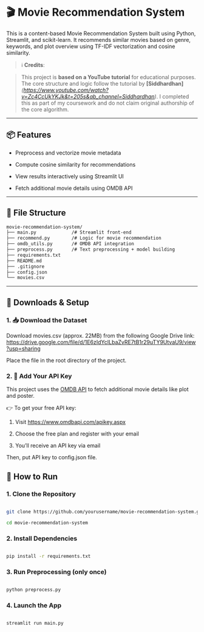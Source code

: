 # 🎬 Movie Recommendation System



This is a content-based Movie Recommendation System built using Python, Streamlit, and scikit-learn. It recommends similar movies based on genre, keywords, and plot overview using TF-IDF vectorization and cosine similarity.



> ℹ️ **Credits**:  

> This project is **based on a YouTube tutorial** for educational purposes. The core structure and logic follow the tutorial by **[Siddhardhan]** *(https://www.youtube.com/watch?v=Zc4CcUkYKJk&t=205s&ab_channel=Siddhardhan)*. I completed this as part of my coursework and do not claim original authorship of the core algorithm.



---



## 📦 Features



- Preprocess and vectorize movie metadata

- Compute cosine similarity for recommendations

- View results interactively using Streamlit UI

- Fetch additional movie details using OMDB API



---



## 📁 File Structure



```bash
movie-recommendation-system/
├── main.py             /# Streamlit front-end
├── recommend.py        /# Logic for movie recommendation
├── omdb_utils.py       /# OMDB API integration
├── preprocess.py	    /# Text preprocessing + model building
├── requirements.txt
├── README.md
├── .gitignore
├── config.json
└── movies.csv
```

---



## 🔗 Downloads & Setup



### 1. 📥 Download the Dataset



Download movies.csv (approx. 22MB) from the following Google Drive link: https://drive.google.com/file/d/1E6zIdYcILbaZvRE7tB1r29uTY9UtvaU9/view?usp=sharing



Place the file in the root directory of the project.



### 2. 🔑 Add Your API Key



This project uses the [OMDB API](https://www.omdbapi.com/) to fetch additional movie details like plot and poster.



👉 To get your free API key:

1. Visit https://www.omdbapi.com/apikey.aspx

2. Choose the free plan and register with your email

3. You’ll receive an API key via email



Then, put API key to config.json file.



## 🚀 How to Run



### 1. Clone the Repository



```bash

git clone https://github.com/yourusername/movie-recommendation-system.git

cd movie-recommendation-system
```


### 2. Install Dependencies



```bash

pip install -r requirements.txt
```


### 3. Run Preprocessing (only once)



```bash

python preprocess.py
```


### 4. Launch the App



```bash

streamlit run main.py
```
